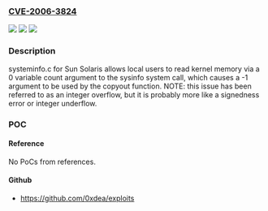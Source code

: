 ### [CVE-2006-3824](https://cve.mitre.org/cgi-bin/cvename.cgi?name=CVE-2006-3824)
![](https://img.shields.io/static/v1?label=Product&message=n%2Fa&color=blue)
![](https://img.shields.io/static/v1?label=Version&message=n%2Fa&color=blue)
![](https://img.shields.io/static/v1?label=Vulnerability&message=n%2Fa&color=brighgreen)

### Description

systeminfo.c for Sun Solaris allows local users to read kernel memory via a 0 variable count argument to the sysinfo system call, which causes a -1 argument to be used by the copyout function.  NOTE: this issue has been referred to as an integer overflow, but it is probably more like a signedness error or integer underflow.

### POC

#### Reference
No PoCs from references.

#### Github
- https://github.com/0xdea/exploits

